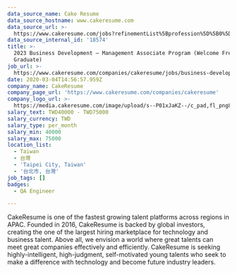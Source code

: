 ```yaml
---
data_source_name: Cake Resume
data_source_hostname: www.cakeresume.com
data_source_url: >-
  https://www.cakeresume.com/jobs?refinementList%5Bprofession%5D%5B0%5D=engineering_qa-engineer&refinementList%5Bsalary_type%5D=per_month&refinementList%5Bsalary_currency%5D=TWD&range%5Bsalary_range%5D%5Bmax%5D=600000
data_source_internal_id: '18574'
title: >-
  2023 Business Development — Management Associate Program (Welcome Fresh
  Graduate)
job_url: >-
  https://www.cakeresume.com/companies/cakeresume/jobs/business-development-management-associate
date: 2020-03-04T14:56:57.959Z
company_name: CakeResume
company_page_url: 'https://www.cakeresume.com/companies/cakeresume'
company_logo_url: >-
  https://media.cakeresume.com/image/upload/s--P01xJaKZ--/c_pad,fl_png8,h_200,w_200/v1586508643/page_2_logo_1468389599.png
salary_text: TWD40000 - TWD75000
salary_currency: TWD
salary_type: per_month
salary_min: 40000
salary_max: 75000
location_list:
  - Taiwan
  - 台灣
  - 'Taipei City, Taiwan'
  - '台北市, 台灣'
job_tags: []
badges:
  - QA Engineer

---
```


CakeResume is one of the fastest growing talent platforms across regions in APAC. Founded in 2016, CakeResume is backed by global investors, creating the one of the largest hiring marketplace for technology and business talent. Above all, we envision a world where great talents can meet great companies effectively and efficiently. CakeResume is seeking highly-intelligent, high-judgment, self-motivated young talents who seek to make a difference with technology and become future industry leaders.